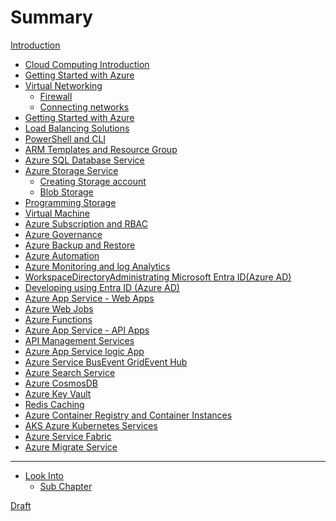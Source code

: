 # Summary

[Introduction](README.md)
- [Cloud Computing Introduction]()
- [Getting Started with Azure]()
- [Virtual Networking](./virtual_networking.md)
    - [Firewall](./VirtualNetworking/firewall.md)
    - [Connecting networks](./VirtualNetworking/connecting_networks.md)
- [Getting Started with Azure]()
- [Load Balancing Solutions]()
- [PowerShell and CLI]()
- [ARM Templates and Resource Group]()
- [Azure SQL Database Service]()
- [Azure Storage Service](./intro_azure_storage_service.md)
    - [Creating Storage account](./AzureStorage/intro_azure_storage_service.md)
    - [Blob Storage](./AzureStorage/blob_storage.md)
- [Programming Storage]()
- [Virtual Machine]()
- [Azure Subscription and RBAC]()
- [Azure Governance]()
- [Azure Backup and Restore]()
- [Azure Automation]()
- [Azure Monitoring and log Analytics ]()
- [WorkspaceDirectoryAdministrating Microsoft Entra ID(Azure AD)]()
- [Developing using Entra ID (Azure AD)]()
- [Azure App Service - Web Apps]()
- [Azure Web Jobs]()
- [Azure Functions]()
- [Azure App Service - API Apps]()
- [API Management Services]()
- [Azure App Service logic App]()
- [Azure Service BusEvent GridEvent Hub]()
- [Azure Search Service]()
- [Azure CosmosDB]()
- [Azure Key Vault]()
- [Redis Caching]()
- [Azure Container Registry and Container Instances]()
- [AKS Azure Kubernetes Services]()
- [Azure Service Fabric]()
- [Azure Migrate Service]()

---- 

- [Look Into](./look_into.md)
    - [Sub Chapter](./sub/subchapter_2.md)

[Draft]()